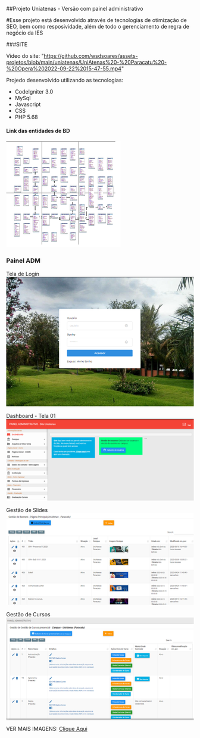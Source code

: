 ##Projeto Uniatenas - Versão com painel administrativo

#Esse projeto está desenvolvido através de tecnologias de otimização de SEO, bem como resposividade, além de todo o gerenciamento de regra de negócio da IES


###SITE

Video do site: "https://github.com/wsdsoares/assets-projetos/blob/main/uniatenas/UniAtenas%20-%20Paracatu%20-%20Opera%202022-09-22%2015-47-55.mp4" 


Projedo desenvolvido utilizando as tecnologias:
* CodeIgniter 3.0
* MySql
* Javascript
* CSS
* PHP 5.68

#### Link das entidades de BD
<img src="https://github.com/wsdsoares/assets-projetos/blob/main/uniatenas/Banco%20de%20dados%20-%20site.PNG" />

### Painel ADM
Tela de Login
<img src="https://github.com/wsdsoares/assets-projetos/blob/main/uniatenas/1.PNG" />

Dashboard - Tela 01
<img src="https://github.com/wsdsoares/assets-projetos/blob/main/uniatenas/1.1%20Dashboard.PNG" />

Gestão de Slides
<img src="https://github.com/wsdsoares/assets-projetos/blob/main/uniatenas/Banners%20-%20Slideshows.PNG" />

Gestão de Cursos
<img src="https://github.com/wsdsoares/assets-projetos/blob/main/uniatenas/Lista%20informacoes%20-%20Cursos.PNG" />


VER MAIS IMAGENS: <a href="https://github.com/wsdsoares/assets-projetos/tree/main/uniatenas" target="_blank"> Clique Aqui </a>

          

